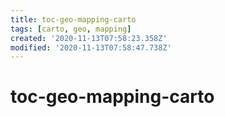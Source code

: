 ```yaml
---
title: toc-geo-mapping-carto
tags: [carto, geo, mapping]
created: '2020-11-13T07:58:23.358Z'
modified: '2020-11-13T07:58:47.738Z'
---
```


# toc-geo-mapping-carto



